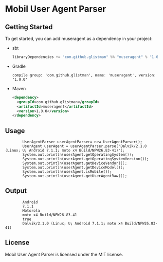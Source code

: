 Mobil User Agent Parser
======================


## Getting Started

To get started, you can add museragent as a dependency in your project:

* sbt
  ```scala
  libraryDependencies += "com.github.glistman" %% "museragent" % "1.0.0"
  ```
* Gradle
  ```
  compile group: 'com.github.glistman', name: 'museragent', version: '1.0.0'
  ```
* Maven
  ```xml
  <dependency>
    <groupId>com.github.glistman</groupId>
    <artifactId>museragent</artifactId>
    <version>1.0.0</version>
  </dependency>
  ```
## Usage

```
        UserAgentParser userAgentParser= new UserAgentParser();
        UserAgent userAgent = userAgentParser.parse("Dalvik/2.1.0 (Linux; U; Android 7.1.1; moto x4 Build/NPW26.83-41)");
        System.out.println(userAgent.getOperatingSystem());
        System.out.println(userAgent.getOperatingSystemVersion());
        System.out.println(userAgent.getDeviceVendor());
        System.out.println(userAgent.getDeviceModel());
        System.out.println(userAgent.isMobile());
        System.out.println(userAgent.getUserAgentRaw());
```
## Output
```
        Android 
        7.1.1
        Motorola
        moto x4 Build/NPW26.83-41
        true
        Dalvik/2.1.0 (Linux; U; Android 7.1.1; moto x4 Build/NPW26.83-41)
```

## License

Mobil User Agent Parser is licensed under the MIT license.